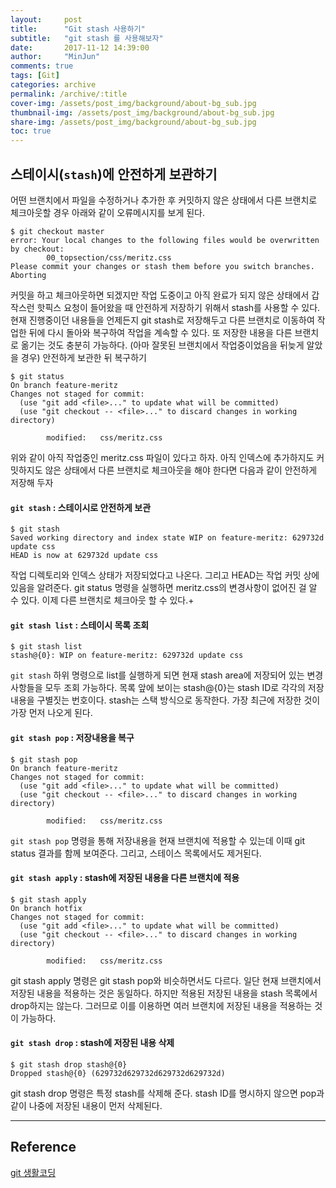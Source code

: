 ```yaml
---
layout:     post
title:      "Git stash 사용하기"
subtitle:   "git stash 를 사용해보자"
date:       2017-11-12 14:39:00
author:     "MinJun"
comments: true
tags: [Git]
categories: archive
permalink: /archive/:title
cover-img: /assets/post_img/background/about-bg_sub.jpg
thumbnail-img: /assets/post_img/background/about-bg_sub.jpg
share-img: /assets/post_img/background/about-bg_sub.jpg
toc: true
---
```


## 스테이시(`stash`)에 안전하게 보관하기

어떤 브랜치에서 파일을 수정하거나 추가한 후 커밋하지 않은 상태에서 다른 브랜치로 체크아웃할 경우 아래와 같이 오류메시지를 보게 된다.

```git
$ git checkout master
error: Your local changes to the following files would be overwritten by checkout:
        00_topsection/css/meritz.css
Please commit your changes or stash them before you switch branches.
Aborting
```

커밋을 하고 체크아웃하면 되겠지만 작업 도중이고 아직 완료가 되지 않은 상태에서 갑작스런 핫픽스 요청이 들어왔을 때 안전하게 저장하기 위해서 stash를 사용할 수 있다. 현재 진행중이던 내용들을 언제든지 git stash로 저장해두고 다른 브랜치로 이동하여 작업한 뒤에 다시 돌아와 복구하여 작업을 계속할 수 있다.
또 저장한 내용을 다른 브랜치로 옮기는 것도 충분히 가능하다. (아마 잘못된 브랜치에서 작업중이었음을 뒤늦게 알았을 경우)
안전하게 보관한 뒤 복구하기


```
$ git status
On branch feature-meritz
Changes not staged for commit:
  (use "git add <file>..." to update what will be committed)
  (use "git checkout -- <file>..." to discard changes in working directory)

        modified:   css/meritz.css
```
        
위와 같이 아직 작업중인 meritz.css 파일이 있다고 하자. 아직 인덱스에 추가하지도 커밋하지도 않은 상태에서 다른 브랜치로 체크아웃을 해야 한다면 다음과 같이 안전하게 저장해 두자

#### `git stash` : 스테이시로 안전하게 보관

```
$ git stash
Saved working directory and index state WIP on feature-meritz: 629732d update css
HEAD is now at 629732d update css
```

작업 디렉토리와 인덱스 상태가 저장되었다고 나온다. 그리고 HEAD는 작업 커밋 상에 있음을 알려준다. git status 명령을 실행하면 meritz.css의 변경사항이 없어진 걸 알 수 있다. 이제 다른 브랜치로 체크아웃 할 수 있다.+

#### `git stash list` : 스테이시 목록 조회

```
$ git stash list
stash@{0}: WIP on feature-meritz: 629732d update css
```

`git stash` 하위 명령으로 list를 실행하게 되면 현재 stash area에 저장되어 있는 변경사항들을 모두 조회 가능하다. 목록 앞에 보이는 stash@{0}는 stash ID로 각각의 저장 내용을 구별짓는 번호이다. stash는 스택 방식으로 동작한다. 가장 최근에 저장한 것이 가장 먼저 나오게 된다.

#### `git stash pop` : 저장내용을 복구

```
$ git stash pop
On branch feature-meritz
Changes not staged for commit:
  (use "git add <file>..." to update what will be committed)
  (use "git checkout -- <file>..." to discard changes in working directory)

        modified:   css/meritz.css
```

        
`git stash pop` 명령을 통해 저장내용을 현재 브랜치에 적용할 수 있는데 이때 git status 결과를 함께 보여준다. 그리고, 스테이스 목록에서도 제거된다.

#### `git stash apply` : stash에 저장된 내용을 다른 브랜치에 적용

```
$ git stash apply
On branch hotfix
Changes not staged for commit:
  (use "git add <file>..." to update what will be committed)
  (use "git checkout -- <file>..." to discard changes in working directory)

        modified:   css/meritz.css
```

        
git stash apply 명령은 git stash pop와 비슷하면서도 다르다. 일단 현재 브랜치에서 저장된 내용을 적용하는 것은 동일하다. 하지만 적용된 저장된 내용을 stash 목록에서 drop하지는 않는다. 그러므로 이를 이용하면 여러 브랜치에 저장된 내용을 적용하는 것이 가능하다.

#### `git stash drop` : stash에 저장된 내용 삭제

```
$ git stash drop stash@{0}
Dropped stash@{0} (629732d629732d629732d629732d)
```

git stash drop 명령은 특정 stash를 삭제해 준다. stash ID를 명시하지 않으면 pop과 같이 나중에 저장된 내용이 먼저 삭제된다.

---

## Reference 

[git 생활코딩](https://mylko72.gitbooks.io/git/content/)<br>

